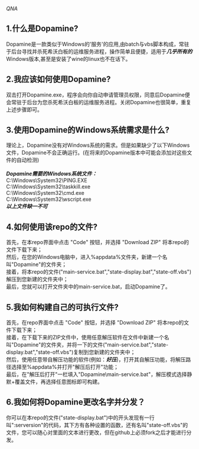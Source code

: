 *QNA*

1.什么是Dopamine?
-
Dopamine是一款类似于Windows的'服务'的应用,由batch与vbs脚本构成，常驻于后台寻找并杀死希沃白板的运维服务进程，操作简单且便捷，适用于***几乎所有的***Windows版本,甚至是安装了wine的linux也不在话下。

2.我应该如何使用Dopamine?
-
双击打开Dopamine.exe，程序会向你自动申请管理员权限，同意后Dopamine便会常驻于后台为您杀死希沃白板的运维服务进程。关闭Dopamine也很简单，重复上述步骤即可。

3.使用Dopamine的Windows系统需求是什么?
-
理论上，Dopamine没有对Windows系统的需求。但是如果缺少了以下Windows文件，Dopamine不会正确运行。(在将来的Dopamine版本中可能会添加对这些文件的自动检测)<br><br>
***Dopamine需要的Windows系统文件：***<br>
C:\Windows\System32\PING.EXE<br>
C:\Windows\System32\taskkill.exe<br>
C:\Windows\System32\cmd.exe<br>
C:\Windows\System32\wscript.exe<br>
***以上文件缺一不可***

4.如何使用该repo的文件?
-
首先，在本repo界面中点击 "Code" 按钮，并选择 "Download ZIP" 将本repo的文件下载下来；<br>
然后，在您的Windows电脑中，进入%appdata%文件夹，新建一个名叫"Dopamine"的文件夹；<br>
接着，将本repo的文件("main-service.bat","state-display.bat","state-off.vbs")解压到您新建的文件夹中；<br>
最后，您就可以打开文件夹中的main-service.bat，启动Dopamine了。<br>

5.我如何构建自己的可执行文件?
-
首先，在repo界面中点击 "Code" 按钮，并选择 "Download ZIP" 将本repo的文件下载下来；<br>
接着，在下载下来的ZIP文件中，使用任意解压软件在文件中新建一个名叫"Dopamine"的文件夹，并将一下的文件("main-service.bat","state-display.bat","state-off.vbs")复制到您新建的文件夹中；<br>
然后，使用任意带自解压功能的软件(例如：***好压***)，打开其自解压功能，将解压路径选择至%appdata%并打开"解压后打开"功能；<br>
最后，在"解压后打开"一栏填入"Dopamine\main-service.bat"，解压模式选择静默+覆盖文件，再选择任意图标即可构建。<br>

6.我如何将Dopamine更改名字并分发？
-
你可以在本repo的文件("state-display.bat")中的开头发现有一行叫":serversion"的代码，其下方有各种设置的函数，还有名叫"state-off.vbs"的文件，您可以随心对里面的文本进行更改，但在github上必须fork之后才能进行分发。
